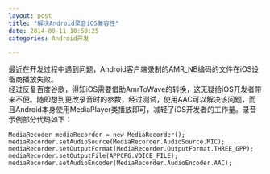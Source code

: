 ```yaml
---
layout: post
title: "解决Android录音iOS兼容性"
date: 2014-09-11 10:50:25
categories: Android开发

---
```


最近在开发过程中遇到问题，Android客户端录制的AMR_NB编码的文件在iOS设备商播放失败。  
经过反复百度谷歌，得知iOS需要借助AmrToWave的转换，这无疑给iOS开发者带来不便。随即想到更改录音时的参数，经过测试，使用AAC可以解决该问题，而且Android本身使用MediaPlayer类播放即可，减轻了iOS开发者的工作量。录音示例部分代码如下：  


    MediaRecoder mediaRecorder = new MediaRecorder();  
	mediaRecorder.setAudioSource(MediaRecorder.AudioSource.MIC);  
	mediaRecorder.setOutputFormat(MediaRecorder.OutputFormat.THREE_GPP);  
	mediaRecorder.setOutputFile(APPCFG.VOICE_FILE);  
	mediaRecorder.setAudioEncoder(MediaRecorder.AudioEncoder.AAC);  
